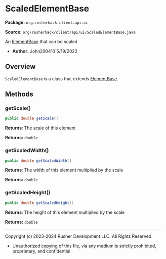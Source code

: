 # ScaledElementBase

**Package:** `org.rusherhack.client.api.ui`

**Source:** `org/rusherhack/client/api/ui/ScaledElementBase.java`

An [ElementBase](ElementBase.md) that can be scaled
* **Author:** John200410 5/19/2023



## Overview

`ScaledElementBase` is a class that extends [ElementBase](ElementBase.md).

## Methods

### getScale()

```java
public double getScale()
```

**Returns**: The scale of this element



**Returns:** `double`

### getScaledWidth()

```java
public double getScaledWidth()
```

**Returns**: The width of this element multiplied by the scale



**Returns:** `double`

### getScaledHeight()

```java
public double getScaledHeight()
```

**Returns**: The height of this element multiplied by the scale



**Returns:** `double`

---

Copyright (c) 2023-2024 Rusher Development LLC. All Rights Reserved.
* Unauthorized copying of this file, via any medium is strictly prohibited, proprietary, and confidential.

